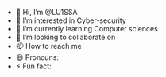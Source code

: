 - 👋 Hi, I’m @LU1SSA
- 👀 I’m interested in Cyber-security
- 🌱 I’m currently learning Computer sciences
- 💞️ I’m looking to collaborate on 
- 📫 How to reach me 
- 😄 Pronouns: 
- ⚡ Fun fact: 

<!---
LU1SSA/LU1SSA is a ✨ special ✨ repository because its `README.md` (this file) appears on your GitHub profile.
You can click the Preview link to take a look at your changes.
--->
